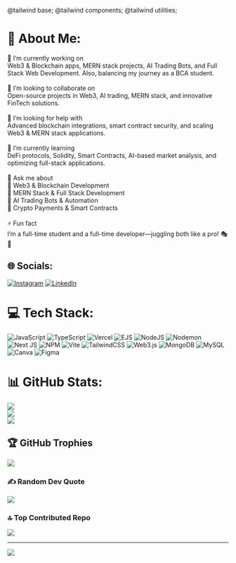 @tailwind base;
@tailwind components;
@tailwind utilities;

# 💫 About Me:
🔭 I’m currently working on  <br>Web3 & Blockchain apps, MERN stack projects, AI Trading Bots, and Full Stack Web Development. Also, balancing my journey as a BCA student.  <br><br>👯 I’m looking to collaborate on  <br>Open-source projects in Web3, AI trading, MERN stack, and innovative FinTech solutions.  <br><br>🤝 I’m looking for help with  <br>Advanced blockchain integrations, smart contract security, and scaling Web3 & MERN stack applications.  <br><br>🌱 I’m currently learning  <br>DeFi protocols, Solidity, Smart Contracts, AI-based market analysis, and optimizing full-stack applications.  <br><br>💬 Ask me about  <br>🔹 Web3 & Blockchain Development  <br>🔹 MERN Stack & Full Stack Development  <br>🔹 AI Trading Bots & Automation  <br>🔹 Crypto Payments & Smart Contracts  <br><br>⚡ Fun fact  <br>I’m a full-time student and a full-time developer—juggling both like a pro! 🎭🚀  


## 🌐 Socials:
[![Instagram](https://img.shields.io/badge/Instagram-%23E4405F.svg?logo=Instagram&logoColor=white)](https://instagram.com/0_jashan_phutela_0) [![LinkedIn](https://img.shields.io/badge/LinkedIn-%230077B5.svg?logo=linkedin&logoColor=white)](https://linkedin.com/in/jashan-arora-a005761b1) 

# 💻 Tech Stack:
![JavaScript](https://img.shields.io/badge/javascript-%23323330.svg?style=for-the-badge&logo=javascript&logoColor=%23F7DF1E) ![TypeScript](https://img.shields.io/badge/typescript-%23007ACC.svg?style=for-the-badge&logo=typescript&logoColor=white) ![Vercel](https://img.shields.io/badge/vercel-%23000000.svg?style=for-the-badge&logo=vercel&logoColor=white) ![EJS](https://img.shields.io/badge/ejs-%23B4CA65.svg?style=for-the-badge&logo=ejs&logoColor=black) ![NodeJS](https://img.shields.io/badge/node.js-6DA55F?style=for-the-badge&logo=node.js&logoColor=white) ![Nodemon](https://img.shields.io/badge/NODEMON-%23323330.svg?style=for-the-badge&logo=nodemon&logoColor=%BBDEAD) ![Next JS](https://img.shields.io/badge/Next-black?style=for-the-badge&logo=next.js&logoColor=white) ![NPM](https://img.shields.io/badge/NPM-%23CB3837.svg?style=for-the-badge&logo=npm&logoColor=white) ![Vite](https://img.shields.io/badge/vite-%23646CFF.svg?style=for-the-badge&logo=vite&logoColor=white) ![TailwindCSS](https://img.shields.io/badge/tailwindcss-%2338B2AC.svg?style=for-the-badge&logo=tailwind-css&logoColor=white) ![Web3.js](https://img.shields.io/badge/web3.js-F16822?style=for-the-badge&logo=web3.js&logoColor=white) ![MongoDB](https://img.shields.io/badge/MongoDB-%234ea94b.svg?style=for-the-badge&logo=mongodb&logoColor=white) ![MySQL](https://img.shields.io/badge/mysql-4479A1.svg?style=for-the-badge&logo=mysql&logoColor=white) ![Canva](https://img.shields.io/badge/Canva-%2300C4CC.svg?style=for-the-badge&logo=Canva&logoColor=white) ![Figma](https://img.shields.io/badge/figma-%23F24E1E.svg?style=for-the-badge&logo=figma&logoColor=white)
# 📊 GitHub Stats:
![](https://github-readme-stats.vercel.app/api?username=jashan12002&theme=dark&hide_border=false&include_all_commits=false&count_private=true)<br/>
![](https://github-readme-streak-stats.herokuapp.com/?user=jashan12002&theme=dark&hide_border=false)<br/>
![](https://github-readme-stats.vercel.app/api/top-langs/?username=jashan12002&theme=dark&hide_border=false&include_all_commits=false&count_private=true&layout=compact)

## 🏆 GitHub Trophies
![](https://github-profile-trophy.vercel.app/?username=jashan12002&theme=radical&no-frame=false&no-bg=true&margin-w=4)

### ✍ Random Dev Quote
![](https://quotes-github-readme.vercel.app/api?type=horizontal&theme=radical)

### 🔝 Top Contributed Repo
![](https://github-contributor-stats.vercel.app/api?username=jashan12002&limit=5&theme=dark&combine_all_yearly_contributions=true)

---
[![](https://visitcount.itsvg.in/api?id=jashan12002&icon=0&color=0)](https://visitcount.itsvg.in)

<!-- Proudly created with GPRM ( https://gprm.itsvg.in ) -->
